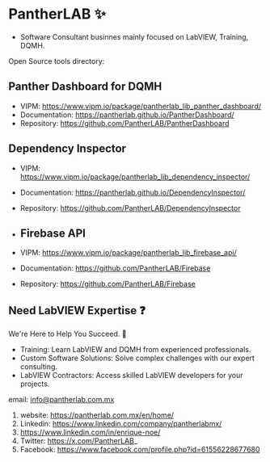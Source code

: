 # PantherLAB :sparkles:

- Software Consultant businnes mainly focused on LabVIEW, Training, DQMH.

Open Source tools directory:

## Panther Dashboard for DQMH
- VIPM: https://www.vipm.io/package/pantherlab_lib_panther_dashboard/
- Documentation: https://pantherlab.github.io/PantherDashboard/
- Repository: https://github.com/PantherLAB/PantherDashboard
  
## Dependency Inspector
- VIPM: https://www.vipm.io/package/pantherlab_lib_dependency_inspector/
- Documentation: https://pantherlab.github.io/DependencyInspector/
- Repository: https://github.com/PantherLAB/DependencyInspector

- ## Firebase API
- VIPM: https://www.vipm.io/package/pantherlab_lib_firebase_api/
- Documentation: https://github.com/PantherLAB/Firebase
- Repository: https://github.com/PantherLAB/Firebase

## Need LabVIEW Expertise :question:

We're Here to Help You Succeed. :muscle:

- Training: Learn LabVIEW and DQMH from experienced professionals.
- Custom Software Solutions: Solve complex challenges with our expert consulting.
- LabVIEW Contractors: Access skilled LabVIEW developers for your projects.

email: info@pantherlab.com.mx
1. website: https://pantherlab.com.mx/en/home/
2. Linkedin: https://www.linkedin.com/company/pantherlabmx/
3. https://www.linkedin.com/in/enrique-noe/
4. Twitter: https://x.com/PantherLAB_
5. Facebook: https://www.facebook.com/profile.php?id=61556228677680

